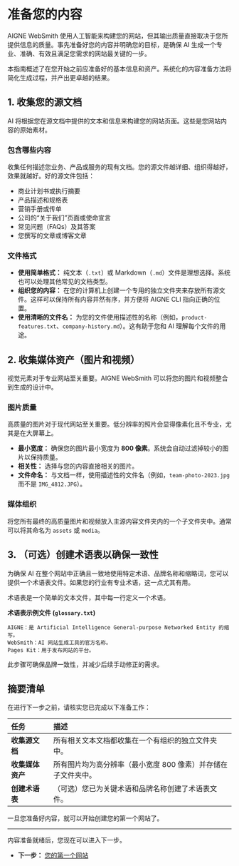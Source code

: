 # 准备您的内容

AIGNE WebSmith 使用人工智能来构建您的网站，但其输出质量直接取决于您所提供信息的质量。事先准备好您的内容并明确您的目标，是确保 AI 生成一个专业、准确、有效且满足您需求的网站最关键的一步。

本指南概述了在您开始之前应准备好的基本信息和资产。系统化的内容准备方法将简化生成过程，并产出更卓越的结果。

## 1. 收集您的源文档

AI 将根据您在源文档中提供的文本和信息来构建您的网站页面。这些是您网站内容的原始素材。

### 包含哪些内容

收集任何描述您业务、产品或服务的现有文档。您的源文件越详细、组织得越好，效果就越好。好的源文件包括：
*   商业计划书或执行摘要
*   产品描述和规格表
*   营销手册或传单
*   公司的“关于我们”页面或使命宣言
*   常见问题（FAQs）及其答案
*   您撰写的文章或博客文章

### 文件格式

*   **使用简单格式：** 纯文本（`.txt`）或 Markdown（`.md`）文件是理想选择。系统也可以处理其他常见的文档类型。
*   **组织您的内容：** 在您的计算机上创建一个专用的独立文件夹来存放所有源文件。这样可以保持所有内容井然有序，并方便将 AIGNE CLI 指向正确的位置。
*   **使用清晰的文件名：** 为您的文件使用描述性的名称（例如，`product-features.txt`、`company-history.md`）。这有助于您和 AI 理解每个文件的用途。

## 2. 收集媒体资产（图片和视频）

视觉元素对于专业网站至关重要。AIGNE WebSmith 可以将您的图片和视频整合到生成的设计中。

### 图片质量

高质量的图片对于现代网站至关重要。低分辨率的照片会显得像素化且不专业，尤其是在大屏幕上。
*   **最小宽度：** 确保您的图片最小宽度为 **800 像素**。系统会自动过滤掉较小的图片以保持质量。
*   **相关性：** 选择与您的内容直接相关的图片。
*   **文件命名：** 与文档一样，使用描述性的文件名（例如，`team-photo-2023.jpg` 而不是 `IMG_4812.JPG`）。

### 媒体组织

将您所有最终的高质量图片和视频放入主源内容文件夹内的一个子文件夹中。通常可以将其命名为 `assets` 或 `media`。

## 3. （可选）创建术语表以确保一致性

为确保 AI 在整个网站中正确且一致地使用特定术语、品牌名称和缩略词，您可以提供一个术语表文件。如果您的行业有专业术语，这一点尤其有用。

术语表是一个简单的文本文件，其中每一行定义一个术语。

**术语表示例文件 (`glossary.txt`)**

```
AIGNE：是 Artificial Intelligence General-purpose Networked Entity 的缩写。
WebSmith：AI 网站生成工具的官方名称。
Pages Kit：用于发布网站的平台。
```

此步骤可确保品牌一致性，并减少后续手动修正的需求。

## 摘要清单

在进行下一步之前，请核实您已完成以下准备工作：

| 任务 | 描述 |
| :--- | :--- |
| **收集源文档** | 所有相关文本文档都收集在一个有组织的独立文件夹中。 |
| **收集媒体资产** | 所有图片均为高分辨率（最小宽度 800 像素）并存储在子文件夹中。 |
| **创建术语表** | （可选）您已为关键术语和品牌名称创建了术语表文件。 |

一旦您准备好内容，就可以开始创建您的第一个网站了。

---

内容准备就绪后，您现在可以进入下一步。

- **下一步：** [您的第一个网站](./getting-started-your-first-website.md)